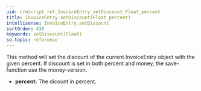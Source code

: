 ```yaml
---
uid: crmscript_ref_InvoiceEntry_setDiscount_Float_percent
title: InvoiceEntry.setDiscount(Float percent)
intellisense: InvoiceEntry.setDiscount
sortOrder: 438
keywords: setDiscount(Float)
so.topic: reference
---
```


This method will set the discount of the current InvoiceEntry object with the given
percent.
If discount is set in both percent and money, the save-function use the money-version.


* **percent:** The dicount in percent.



